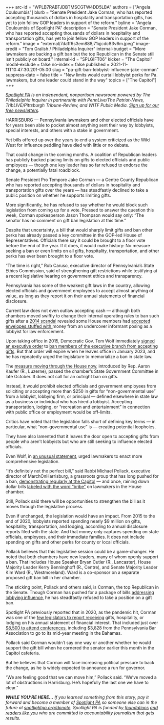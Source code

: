 +++
arc-id = "WPLB7RABTJDBTMSCGTW4DD5LBA"
authors = ["Angela Couloumbis"]
blurb = "Senate President Jake Corman, who has reported accepting thousands of dollars in hospitality and transportation gifts, has yet to join fellow GOP leaders in support of the reform."
byline = "Angela Couloumbis of Spotlight PA"
description = "Senate President Jake Corman, who has reported accepting thousands of dollars in hospitality and transportation gifts, has yet to join fellow GOP leaders in support of the reform."
image = "external/7da1f6s3em888j71qjcdc83v6m.jpeg"
image-credit = "Tom Gralish / Philadelphia Inquirer"
internal-budget = "More lawmakers are backing a gift ban but the top Republican in the Senate still isn't publicly on board."
internal-id = "SPLGIFT06"
kicker = "The Capitol"
modal-exclude = false
no-index = false
published = 2021-11-11T10:47:30.201-05:00
slug = "pa-gift-ban-lobbyist-influence-jake-corman"
suppress-date = false
title = "New limits would curtail lobbyist perks for Pa. lawmakers, but one leader could stand in the way"
topics = ["The Capitol"]
+++

<a href="https://www.spotlightpa.org/"><i>Spotlight PA</i></a><i> is an independent, nonpartisan newsroom powered by The Philadelphia Inquirer in partnership with PennLive/The Patriot-News, TribLIVE/Pittsburgh Tribune-Review, and WITF Public Media. </i><a href="https://www.spotlightpa.org/newsletters"><i>Sign up for our free newsletters</i></a><i>.</i>

HARRISBURG — Pennsylvania lawmakers and other elected officials have for years been able to pocket almost anything sent their way by lobbyists, special interests, and others with a stake in government.

Yet bills offered up over the years to end a system criticized as the Wild West for influence peddling have died with little or no debate.

That could change in the coming months. A coalition of Republican leaders has publicly backed placing limits on gifts to elected officials and public employees — though one key leader has so far refused to endorse the change, a potentially fatal roadblock.

<script src="https://www.spotlightpa.org/embed.js" async></script><div data-spl-embed-version="1" data-spl-src="https://www.spotlightpa.org/embeds/newsletter/"></div>

Senate President Pro Tempore Jake Corman — a Centre County Republican who has reported accepting thousands of dollars in hospitality and transportation gifts over the years — has steadfastly declined to take a public position on whether he supports limiting gifts.

More significantly, he has refused to say whether he would block such legislation from coming up for a vote. Pressed to answer the question this week, Corman spokesperson Jason Thompson would say only: “The senator has no comment on gift ban legislation at this time.”

Despite that uncertainty, a bill that would sharply limit gifts and ban other perks has already passed a key committee in the GOP-led House of Representatives. Officials there say it could be brought to a floor vote before the end of the year. If it does, it would make history: No measure seeking a ban or even limits on all gifts, hospitality, transportation, and other perks has ever been brought to a floor vote.

“The time is right,” Rob Caruso, executive director of Pennsylvania’s State Ethics Commission, said of strengthening gift restrictions while testifying at a recent legislative hearing on government ethics and transparency.

Pennsylvania has some of the weakest gift laws in the country, allowing elected officials and government employees to accept almost anything of value, as long as they report it on their annual statements of financial disclosure.

Current law does not even outlaw accepting cash — although both chambers moved swiftly to change their internal operating rules to ban such gifts after a <a href="https://web.archive.org/20210126111522/https://www.inquirer.com/philly/news/20140316_Kane_shut_down_sting_that_snared_Phila__officials.html">2014 scandal</a> revealed some House members had <a href="https://web.archive.org/20210126111522/https://www.inquirer.com/philly/news/20140316_Kane_shut_down_sting_that_snared_Phila__officials.html">accepted envelopes stuffed with </a>money from an undercover informant posing as a lobbyist for law enforcement.

Upon taking office in 2015, Democratic Gov. Tom Wolf immediately <a href="https://web.archive.org/20210410191000/https://www.pennlive.com/politics/2015/01/gov_tom_wolf_signs_gift_ban_le.html">signed an executive order</a> to <a href="https://web.archive.org/20210410191000/https://www.pennlive.com/politics/2015/01/gov_tom_wolf_signs_gift_ban_le.html">ban members of the executive branch from accepting gifts</a>. But that order will expire when he leaves office in January 2023, and he has repeatedly urged the legislature to memorialize a ban in state law.

The <a href="https://web.archive.org/20211111182200/https://www.legis.state.pa.us/CFDOCS/Legis/PN/Public/btCheck.cfm?txtType=PDF&sessYr=2021&sessInd=0&billBody=H&billTyp=B&billNbr=1009&pn=2295">measure moving through the House now</a>, introduced by Rep. Aaron Kaufer (R., Luzerne), passed the chamber’s State Government Committee in late October. It does not call for an outright ban on gifts.

Instead, it would prohibit elected officials and government employees from soliciting or accepting more than $250 in gifts for “non-governmental use” from a lobbyist, lobbying firm, or principal — defined elsewhere in state law as a business or individual who has hired a lobbyist. Accepting transportation, lodging, or “recreation and entertainment” in connection with public office or employment would be off-limits.

Critics have noted that the legislation falls short of defining key terms — in particular, what “non-governmental use” is — creating potential loopholes.

They have also lamented that it leaves the door open to accepting gifts from people who aren’t lobbyists but who are still seeking to influence elected officials.

Even Wolf, in <a href="https://web.archive.org/web/20230117043057/https://www.governor.pa.gov/newsroom/gov-wolf-urges-comprehensive-gift-ban/">an unusual statement</a>, urged lawmakers to enact more comprehensive legislation.

“It’s definitely not the perfect bill,” said Rabbi Michael Pollack, executive director of MarchOnHarrisburg, a grassroots group that has long pushed for a ban, <a href="https://www.spotlightpa.org/news/2021/06/pa-legislature-gift-ban-march-on-harrisburg/">demonstrating regularly at the Capitol</a> — and once, raining down dollar bills <a href="https://web.archive.org/20210127222945/https://apnews.com/article/9cca7ef408de4f0a9f6d694463b0d605">labeled with the word “bribe”</a> on lawmakers in the House chamber.

Still, Pollack said there will be opportunities to strengthen the bill as it moves through the legislative process.

Even if unchanged, the legislation would have an impact. From 2015 to the end of 2020, lobbyists reported spending nearly $9 million on gifts, hospitality, transportation, and lodging, according to annual disclosure reports filed with the state. And that money only captures spending on state officials, employees, and their immediate families. It does not include spending on gifts and other perks for county or local officials.

Pollack believes that this legislative session could be a game-changer. He noted that both chambers have new leaders, many of whom openly support a ban. That includes House Speaker Bryan Cutler (R., Lancaster), House Majority Leader Kerry Benninghoff (R., Centre), and Senate Majority Leader Kim Ward (R., Westmoreland). Ward is a co-sponsor on a separate proposed gift ban bill in her chamber.

The sticking point, Pollack and others said, is Corman, the top Republican in the Senate. Though Corman has pushed for a package of bills <a href="https://web.archive.org/web/20221108213425/https://www.senatorcorman.com/2021/10/13/senate-republicans-introduce-bills-to-limit-influence-of-lobbyists-political-consultants/">addressing lobbying influence</a>, he has steadfastly refused to take a position on a gift ban.

<script src="https://www.spotlightpa.org/embed.js" async></script><div data-spl-embed-version="1" data-spl-src="https://www.spotlightpa.org/embeds/donate/?eyebrow_text=SUPPORT%20SPOTLIGHT%20PA&cta_text=YES%2C%20DOUBLE%20MY%20GIFT&teaser_text=Support%20Spotlight%20PA's%20vital%20investigative%20journalism%20for%20Pennsylvania%20and%20for%20a%20limited%20time%2C%20all%20gifts%20will%20be%20DOUBLED."></div>

Spotlight PA previously reported that in 2020, as the pandemic hit, Corman was one of the <a href="https://www.spotlightpa.org/news/2021/05/pa-legislature-lawmakers-gifts-disclosure-ban/">few legislators to report receiving</a> gifts, hospitality, or lodging on his annual statement of financial interest. That included just over <a href="https://web.archive.org/20210521183633/https://www.ethicsrulings.pa.gov/WebLink/DocView.aspx?id=419852&searchid=a2dd92eb-c4c6-475f-8817-d737e9699699&dbid=0&repo=EthicsLF8">$8,500 to attend conferences</a>, including $3,828 from the Pennsylvania Bar Association to go to its mid-year meeting in the Bahamas.

Pollack said Corman wouldn’t say one way or another whether he would support the gift bill when he cornered the senator earlier this month in the Capitol cafeteria.

But he believes that Corman will face increasing political pressure to back the change, as he is widely expected to announce a run for governor.

“We are feeling good that we can move him,” Pollack said. “We’ve moved a lot of obstructions in Harrisburg. He’s hopefully the last one we have to clear.”

<i><b>WHILE YOU’RE HERE...</b></i><i> If you learned something from this story, pay it forward and become a member of </i><a href="https://www.spotlightpa.org/"><i>Spotlight PA</i></a><i> so someone else can in the future at </i><a href="https://www.spotlightpa.org/donate"><i>spotlightpa.org/donate</i></a><i>. Spotlight PA is funded by</i><a href="https://www.spotlightpa.org/support"><i> foundations</i></a><i> </i><a href="https://www.spotlightpa.org/support"><i>and readers like you</i></a><i> who are committed to accountability journalism that gets results.</i>

